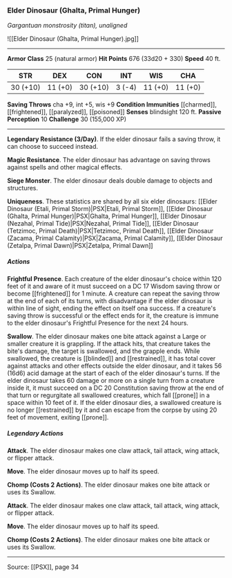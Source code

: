 ### Elder Dinosaur (Ghalta, Primal Hunger)
_Gargantuan monstrosity (titan), unaligned_

![[Elder Dinosaur (Ghalta, Primal Hunger).jpg]]




---

**Armor Class** 25 (natural armor)
**Hit Points** 676 (33d20 + 330)
**Speed** 40 ft.

| STR     | DEX     | CON     | INT     | WIS     | CHA     |
|---------|---------|---------|---------|---------|---------|
| 30 (+10) | 11 (+0) | 30 (+10) | 3 (-4) | 11 (+0) | 11 (+0) |

**Saving Throws** cha +9, int +5, wis +9
**Condition Immunities** [[charmed]], [[frightened]], [[paralyzed]], [[poisoned]]
**Senses** blindsight 120 ft.
**Passive Perception** 10
**Challenge** 30 (155,000 XP)

---

**Legendary Resistance (3/Day)**. If the elder dinosaur fails a saving throw, it can choose to succeed instead.

**Magic Resistance**. The elder dinosaur has advantage on saving throws against spells and other magical effects.

**Siege Monster**. The elder dinosaur deals double damage to objects and structures.

**Uniqueness**. These statistics are shared by all six elder dinosaurs: [[Elder Dinosaur (Etali, Primal Storm)|PSX|Etali, Primal Storm]], [[Elder Dinosaur (Ghalta, Primal Hunger)|PSX|Ghalta, Primal Hunger]], [[Elder Dinosaur (Nezahal, Primal Tide)|PSX|Nezahal, Primal Tide]], [[Elder Dinosaur (Tetzimoc, Primal Death)|PSX|Tetzimoc, Primal Death]], [[Elder Dinosaur (Zacama, Primal Calamity)|PSX|Zacama, Primal Calamity]], [[Elder Dinosaur (Zetalpa, Primal Dawn)|PSX|Zetalpa, Primal Dawn]]

##### Actions
**Frightful Presence**. Each creature of the elder dinosaur's choice within 120 feet of it and aware of it must succeed on a DC 17 Wisdom saving throw or become [[frightened]] for 1 minute. A creature can repeat the saving throw at the end of each of its turns, with disadvantage if the elder dinosaur is within line of sight, ending the effect on itself ona success. If a creature's saving throw is successful or the effect ends for it, the creature is immune to the elder dinosaur's Frightful Presence for the next 24 hours.

**Swallow**. The elder dinosaur makes one bite attack against a Large or smaller creature it is grappling. If the attack hits, that creature takes the bite's damage, the target is swallowed, and the grapple ends. While swallowed, the creature is [[blinded]] and [[restrained]], it has total cover against attacks and other effects outside the elder dinosaur, and it takes 56 (16d6) acid damage at the start of each of the elder dinosaur's turns. If the elder dinosaur takes 60 damage or more on a single turn from a creature inside it, it must succeed on a DC 20 Constitution saving throw at the end of that turn or regurgitate all swallowed creatures, which fall [[prone]] in a space within 10 feet of it. If the elder dinosaur dies, a swallowed creature is no longer [[restrained]] by it and can escape from the corpse by using 20 feet of movement, exiting [[prone]].

##### Legendary Actions
**Attack**. The elder dinosaur makes one claw attack, tail attack, wing attack, or flipper attack.

**Move**. The elder dinosaur moves up to half its speed.

**Chomp (Costs 2 Actions)**. The elder dinosaur makes one bite attack or uses its Swallow.

**Attack**. The elder dinosaur makes one claw attack, tail attack, wing attack, or flipper attack.

**Move**. The elder dinosaur moves up to half its speed.

**Chomp (Costs 2 Actions)**. The elder dinosaur makes one bite attack or uses its Swallow.


---

Source: [[PSX]], page 34